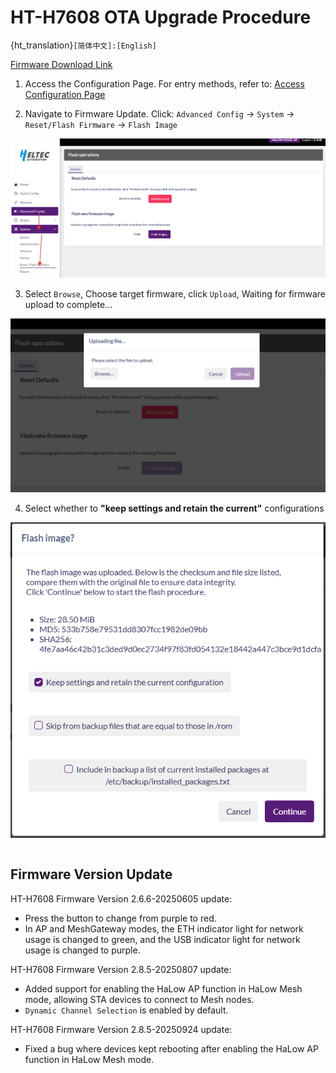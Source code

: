 # HT-H7608 OTA Upgrade Procedure

{ht_translation}`[简体中文]:[English]`

[Firmware Download Link](https://resource.heltec.cn/download/HT-H7608/firmware)

1. Access the Configuration Page. For entry methods, refer to: [Access Configuration Page](https://docs.heltec.cn/en/wifi_halow/ht-h7608/index.html#get-started)

2. Navigate to Firmware Update. Click: `Advanced Config` → `System` → `Reset/Flash Firmware` → `Flash Image`

![](img/22.png)

3. Select `Browse`, Choose target firmware, click `Upload`, Waiting for firmware upload to complete...

![](img/23.jpg)

4. Select whether to **"keep settings and retain the current"** configurations

![](img/24.jpg)

``` {note} Ensure network and power stability during firmware upgrade.
```

## Firmware Version Update 

HT-H7608 Firmware Version 2.6.6-20250605 update:
- Press the button to change from purple to red.
- In AP and MeshGateway modes, the ETH indicator light for network usage is changed to green, and the USB indicator light for network usage is changed to purple.

HT-H7608 Firmware Version 2.8.5-20250807 update:
- Added support for enabling the HaLow AP function in HaLow Mesh mode, allowing STA devices to connect to Mesh nodes.
- `Dynamic Channel Selection` is enabled by default.

HT-H7608 Firmware Version 2.8.5-20250924 update:
- Fixed a bug where devices kept rebooting after enabling the HaLow AP function in HaLow Mesh mode.


